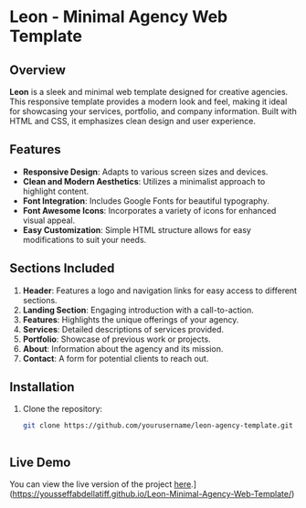 # Leon - Minimal Agency Web Template

## Overview

**Leon** is a sleek and minimal web template designed for creative agencies. This responsive template provides a modern look and feel, making it ideal for showcasing your services, portfolio, and company information. Built with HTML and CSS, it emphasizes clean design and user experience.

## Features

- **Responsive Design**: Adapts to various screen sizes and devices.
- **Clean and Modern Aesthetics**: Utilizes a minimalist approach to highlight content.
- **Font Integration**: Includes Google Fonts for beautiful typography.
- **Font Awesome Icons**: Incorporates a variety of icons for enhanced visual appeal.
- **Easy Customization**: Simple HTML structure allows for easy modifications to suit your needs.

## Sections Included

1. **Header**: Features a logo and navigation links for easy access to different sections.
2. **Landing Section**: Engaging introduction with a call-to-action.
3. **Features**: Highlights the unique offerings of your agency.
4. **Services**: Detailed descriptions of services provided.
5. **Portfolio**: Showcase of previous work or projects.
6. **About**: Information about the agency and its mission.
7. **Contact**: A form for potential clients to reach out.

## Installation

1. Clone the repository:
   ```bash
   git clone https://github.com/yourusername/leon-agency-template.git



## Live Demo

You can view the live version of the project [here](https://yourusername.github.io/Leon-Minimal-Agency-Web-Template/).](https://yousseffabdellatiff.github.io/Leon-Minimal-Agency-Web-Template/)

